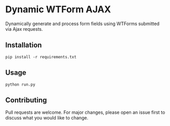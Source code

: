 # Dynamic WTForm AJAX

Dynamically generate and process form fields using WTForms submitted via Ajax requests.

## Installation
```
pip install -r requirements.txt
```

## Usage
```
python run.py
```

## Contributing
Pull requests are welcome. For major changes, please open an issue first to discuss what you would like to change.
